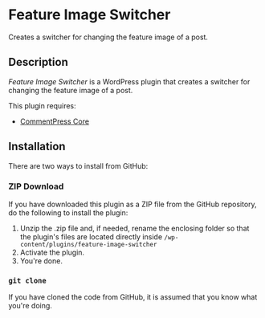 # Feature Image Switcher

Creates a switcher for changing the feature image of a post.

## Description

*Feature Image Switcher* is a WordPress plugin that creates a switcher for changing the feature image of a post.

This plugin requires:

* [CommentPress Core](https://wordpress.org/plugins/commentpress-core/)

## Installation

There are two ways to install from GitHub:

### ZIP Download

If you have downloaded this plugin as a ZIP file from the GitHub repository, do the following to install the plugin:

1. Unzip the .zip file and, if needed, rename the enclosing folder so that the plugin's files are located directly inside `/wp-content/plugins/feature-image-switcher`
2. Activate the plugin.
3. You're done.

### `git clone`

If you have cloned the code from GitHub, it is assumed that you know what you're doing.
